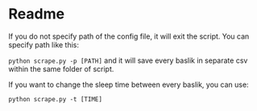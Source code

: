 # Readme 
If you do not specify path of the config file, it will exit the script. You can specify path like this:

`python scrape.py -p [PATH]` and it will save every baslik in separate csv within the same folder of script.

If you want to change the sleep time between every baslik, you can use:

`python scrape.py -t [TIME]`
